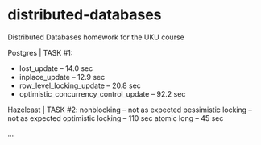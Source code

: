 # distributed-databases
Distributed Databases homework for the UKU course

Postgres | TASK #1:
- lost_update – 14.0 sec
- inplace_update – 12.9 sec
- row_level_locking_update – 20.8 sec
- optimistic_concurrency_control_update – 92.2 sec


Hazelcast | TASK #2:
nonblocking – not as expected
pessimistic locking – not as expected
optimistic locking – 110 sec
atomic long – 45 sec

...
